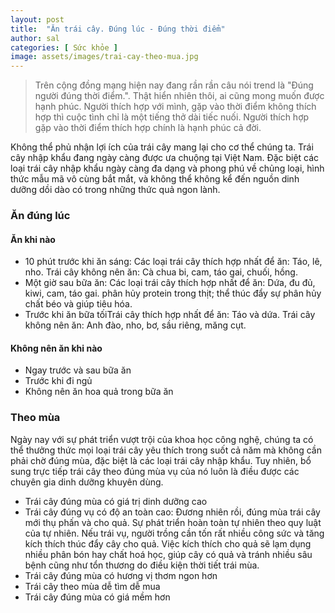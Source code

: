 ```yaml
---
layout: post
title:  "Ăn trái cây. Đúng lúc - Đúng thời điểm"
author: sal
categories: [ Sức khỏe ]
image: assets/images/trai-cay-theo-mua.jpg
---
```

> Trên cộng đồng mạng hiện nay đang rần rần câu nói trend là "Đúng người đúng thời điểm.". Thật hiển nhiên thôi, ai cũng mong muốn được hạnh phúc. Người thích hợp với mình, gặp vào thời điểm không thích hợp thì cuộc tình chỉ là một tiếng thở dài tiếc nuối. Người thích hợp gặp vào thời điểm thích hợp chính là hạnh phúc cả đời.

Không thể phủ nhận lợi ích của trái cây mang lại cho cơ thể chúng ta. Trái cây nhập khẩu đang ngày càng được ưa chuộng tại Việt Nam. Đặc biệt các loại trái cây nhập khẩu ngày càng đa dạng và phong phú về chủng loại, hình thức mẫu mã vô cùng bắt mắt, và không thể không kể đến nguồn dinh dưỡng dồi dào có trong những thức quả ngon lành.

### Ăn đúng lúc 
#### Ăn khi nào
- 10 phút trước khi ăn sáng: Các loại trái cây thích hợp nhất để ăn: Táo, lê, nho. Trái cây không nên ăn: Cà chua bi, cam, táo gai, chuối, hồng.
- Một giờ sau bữa ăn: Các loại trái cây thích hợp nhất để ăn: Dứa, đu đủ, kiwi, cam, táo gai. phân hủy protein trong thịt; thể thúc đẩy sự phân hủy chất béo và giúp tiêu hóa.
- Trước khi ăn bữa tốiTrái cây thích hợp nhất để ăn: Táo và dứa.
Trái cây không nên ăn: Anh đào, nho, bơ, sầu riêng, măng cụt.

#### Không nên ăn khi nào
- Ngay trước và sau bữa ăn
- Trước khi đi ngủ
- Không nên ăn hoa quả trong bữa ăn

### Theo mùa

Ngày nay với sự phát triển vượt trội của khoa học công nghệ, chúng ta có thể thưởng thức mọi loại trái cây yêu thích trong suốt cả năm mà không cần phải chờ đúng mùa, đặc biệt là các loại trái cây nhập khẩu. Tuy nhiên, bổ sung trực tiếp trái cây theo đúng mùa vụ của nó luôn là điều được các chuyên gia dinh dưỡng khuyên dùng.

- Trái cây đúng mùa có giá trị dinh dưỡng cao
- Trái cây đúng vụ có độ an toàn cao: Đương nhiên rồi, đúng mùa trái cây mới thụ phấn và cho quả. Sự phát triển hoàn toàn tự nhiên theo quy luật của tự nhiên. Nếu trái vụ, người trồng cần tốn rất nhiều công sức và tăng kích thích thúc đẩy cây cho quả. Việc kích thích cho quả sẽ lạm dụng nhiều phân bón hay chất hoá học, giúp cây có quả và tránh nhiều sâu bệnh cũng như tổn thương do điều kiện thời tiết trái mùa.
- Trái cây đúng mùa có hương vị thơm ngon hơn
- Trái cây theo mùa dễ tìm dễ mua
- Trái cây đúng mùa có giá mềm hơn
